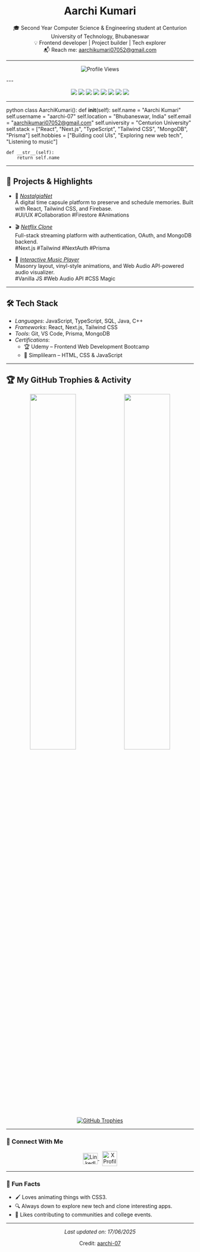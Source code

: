 <h1 align="center">
  <b>Aarchi Kumari</b>
</h1>

<p align="center">
  🎓 Second Year Computer Science & Engineering student at Centurion University of Technology, Bhubaneswar<br>
  💡 Frontend developer | Project builder | Tech explorer<br>
  📬 Reach me: <a href="mailto:aarchikumari07052@gmail.com">aarchikumari07052@gmail.com</a></p>

---
<p align="center">
  <img src="https://komarev.com/ghpvc/?username=andycandy&label=Profile%20Views&color=0e75b6&style=flat" alt="Profile Views"/>
</p>
---
<p align="center">
  <img src="https://img.shields.io/badge/-HTML5-E44D26?style=for-the-badge&logo=html5&logoColor=white" />
  <img src="https://img.shields.io/badge/-CSS3-264de4?style=for-the-badge&logo=css3&logoColor=white" />
  <img src="https://img.shields.io/badge/-JavaScript-F7DF1E?style=for-the-badge&logo=javascript&logoColor=black" />
  <img src="https://img.shields.io/badge/-TypeScript-3178C6?style=for-the-badge&logo=typescript&logoColor=white" />
  <img src="https://img.shields.io/badge/-React-20232A?style=for-the-badge&logo=react&logoColor=61DAFB" />
  <img src="https://img.shields.io/badge/-Tailwind-38B2AC?style=for-the-badge&logo=tailwind-css&logoColor=white" />
  <img src="https://img.shields.io/badge/-Next.js-000000?style=for-the-badge&logo=next.js&logoColor=white" />
  <img src="https://img.shields.io/badge/-MongoDB-47A248?style=for-the-badge&logo=mongodb&logoColor=white" />
</p>

---

python
class AarchiKumari():
    def __init__(self):
        self.name = "Aarchi Kumari"
        self.username = "aarchi-07"
        self.location = "Bhubaneswar, India"
        self.email = "aarchikumari07052@gmail.com"
        self.university = "Centurion University"
        self.stack = ["React", "Next.js", "TypeScript", "Tailwind CSS", "MongoDB", "Prisma"]
        self.hobbies = ["Building cool UIs", "Exploring new web tech", "Listening to music"]

    def __str__(self):
        return self.name


---

## 🚀 Projects & Highlights

- 🧠 [*NostalgiaNet*](https://www.nostalgianet.me/)  
  A digital time capsule platform to preserve and schedule memories. Built with React, Tailwind CSS, and Firebase.  
  #UI/UX #Collaboration #Firestore #Animations

- 🎬 [*Netflix Clone*](https://aarchi-netflex.vercel.app/auth)  
  Full-stack streaming platform with authentication, OAuth, and MongoDB backend.  
  #Next.js #Tailwind #NextAuth #Prisma

- 🎵 [*Interactive Music Player*](https://aarchi-07.github.io/CodeAlpha_MusicPlayer/)  
  Masonry layout, vinyl-style animations, and Web Audio API-powered audio visualizer.  
  #Vanilla JS #Web Audio API #CSS Magic

---

## 🛠 Tech Stack

- *Languages*: JavaScript, TypeScript, SQL, Java, C++
- *Frameworks*: React, Next.js, Tailwind CSS
- *Tools*: Git, VS Code, Prisma, MongoDB
- *Certifications*:  
  - 🏆 Udemy – Frontend Web Development Bootcamp  
  - 🏅 Simplilearn – HTML, CSS & JavaScript

---

## 🏆 My GitHub Trophies & Activity

<p align="center">
  <img width="49.5%" src="https://github-readme-stats.vercel.app/api?username=aarchi-07&show_icons=true&theme=gruvbox&hide_border=true" />
  <img width="49.5%" src="https://github-readme-streak-stats.herokuapp.com/?user=aarchi-07&theme=gruvbox&hide_border=true" />
</p>

<p align="center">
  <a href="https://github.com/ryo-ma/github-profile-trophy">
    <img src="https://github-profile-trophy.vercel.app/?username=andycandy" alt="GitHub Trophies"/>
  </a>
</p>

---
### 🔗 Connect With Me

<p align="center">
  <a href="https://www.linkedin.com/in/aarchi-kumari-92905b301/" target="_blank">
    <img align="center" src="https://raw.githubusercontent.com/rahuldkjain/github-profile-readme-generator/master/src/images/icons/Social/linked-in-alt.svg" alt="LinkedIn Profile" height="30" width="40" />
  </a>
  &nbsp;
  <a href="https://x.com/aarchi_07" target="_blank">
    <img align="center" src="https://img.icons8.com/?size=100&id=phOKFKYpe00C&format=png&color=FFFFFF" alt="X Profile" height="40" width="40" />
  </a>
  
</p>

---

### 🎉 Fun Facts

- 🖌 Loves animating things with CSS3.
- 🔍 Always down to explore new tech and clone interesting apps.
- 🧩 Likes contributing to communities and college events.

---

<p align="center">
  <i>Last updated on: 17/06/2025</i>
</p>

<p align="center">
  Credit: <a href="https://github.com/aarchi-07">aarchi-07</a>
</p>
